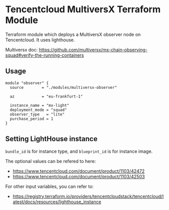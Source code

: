 # Tencentcloud MultiversX Terraform Module

Terraform module which deploys a MultiversX observer node on Tencentcloud. It uses lighthouse.

Multiversx doc: https://github.com/multiversx/mx-chain-observing-squad#verify-the-running-containers

## Usage
```hcl
module "observer" {
  source        = "./modules/multiversx-observer"

  az            = "eu-frankfurt-1"

  instance_name = "mx-light"
  deployment_mode = "squad"
  observer_type   = "lite"
  purchase_period = 1
}
```

## Setting LightHouse instance
`bundle_id` is for instance type, and `blueprint_id` is for instance image. 

The optional values can be refered to here:
* https://www.tencentcloud.com/document/product/1103/42472
* https://www.tencentcloud.com/document/product/1103/42503

For other input variables, you can refer to:
* https://registry.terraform.io/providers/tencentcloudstack/tencentcloud/latest/docs/resources/lighthouse_instance

